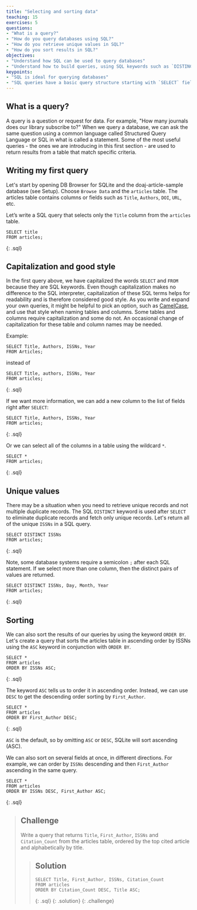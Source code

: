 ```yaml
---
title: "Selecting and sorting data"
teaching: 15
exercises: 5
questions:
- "What is a query?"
- "How do you query databases using SQL?"
- "How do you retrieve unique values in SQL?"
- "How do you sort results in SQL?"
objectives:
- "Understand how SQL can be used to query databases"
- "Understand how to build queries, using SQL keywords such as `DISTINCT` and `ORDER BY`"
keypoints:
- "SQL is ideal for querying databases"
- "SQL queries have a basic query structure starting with `SELECT` field FROM table with additional keywords and criteria that can be used." 
---
```


## What is a query?
A query is a question or request for data. For example, "How many journals does our library subscribe to?" When we query a database, we can ask the same question using a common language called Structured Query Language or SQL in what is called a statement. Some of the most useful queries - the ones we are introducing in this first section - are used to return results from a table that match specific criteria.


## Writing my first query

Let's start by opening DB Browser for SQLite and the doaj-article-sample database (see Setup). Choose `Browse Data` and the `articles` table. The articles table contains columns or fields such as `Title`, `Authors`, `DOI`, `URL`, etc.

Let’s write a SQL query that selects only the `Title` column from the `articles` table.

~~~
SELECT title
FROM articles;
~~~
{: .sql}

## Capitalization and good style

In the first query above, we have capitalized the words `SELECT` and `FROM` because they are SQL keywords. Even though capitalization makes no difference to the SQL interpreter, capitalization of these SQL terms helps for readability and is therefore considered good style. As you write and expand your own queries, it might be helpful to pick an option, such as [CamelCase](https://en.wikipedia.org/wiki/Camel_case), and use that style when naming tables and columns. Some tables and columns require capitalization and some do not. An occasional change of capitalization for these table and column names may be needed. 

Example:

~~~
SELECT Title, Authors, ISSNs, Year
FROM Articles;
~~~

instead of 

~~~
SELECT Title, authors, ISSNs, Year
FROM articles;
~~~
{: .sql}

If we want more information, we can add a new column to the list of fields right after `SELECT`:

~~~
SELECT Title, Authors, ISSNs, Year
FROM articles;
~~~
{: .sql}

Or we can select all of the columns in a table using the wildcard `*`.

~~~
SELECT *
FROM articles;
~~~
{: .sql}

## Unique values

There may be a situation when you need to retrieve unique records and not multiple duplicate records. The SQL `DISTINCT` keyword is used after `SELECT` to eliminate duplicate records and fetch only unique records. Let's return all of the unique `ISSNs` in a SQL query.

~~~
SELECT DISTINCT ISSNs
FROM articles;
~~~
{: .sql}

Note, some database systems require a semicolon `;` after each SQL statement. If we select more than one column, then the distinct pairs of values are returned.

~~~
SELECT DISTINCT ISSNs, Day, Month, Year
FROM articles;
~~~
{: .sql}

## Sorting

We can also sort the results of our queries by using the keyword `ORDER BY`. Let's create a query that sorts the articles table in ascending order by ISSNs using the `ASC` keyword in conjunction with `ORDER BY`. 

~~~
SELECT *
FROM articles
ORDER BY ISSNs ASC;
~~~
{: .sql}

The keyword `ASC` tells us to order it in ascending order. Instead, we can use `DESC` to get the descending order sorting by `First_Author`.

~~~
SELECT *
FROM articles
ORDER BY First_Author DESC;
~~~
{: .sql}

`ASC` is the default, so by omitting `ASC` or `DESC`, SQLite will sort ascending (ASC).

We can also sort on several fields at once, in different directions. For example, we can order by `ISSNs` descending and then `First_Author` ascending in the same query.

~~~
SELECT *
FROM articles
ORDER BY ISSNs DESC, First_Author ASC;
~~~
{: .sql}

> ## Challenge
> Write a query that returns `Title`, `First_Author`, `ISSNs` and `Citation_Count` from
> the articles table, ordered by the top cited article and alphabetically by title.
>
> > ## Solution
> > ~~~
> > SELECT Title, First_Author, ISSNs, Citation_Count
> > FROM articles
> > ORDER BY Citation_Count DESC, Title ASC;
> > ~~~
> > {: .sql}
> {: .solution}
{: .challenge}
